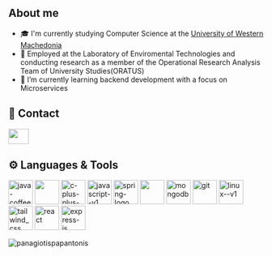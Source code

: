 ## About me

- 🎓 I'm currently studying Computer Science at the [University of Western Machedonia](https://www.uowm.gr/)
- 🔭 Employed at the Laboratory of Enviromental Technologies and conducting research as a member of the Operational Research Analysis Team of University Studies(ORATUS)
- 🌱 I’m currently learning backend development with a focus on Microservices

## 💬 Contact

<a href="https://www.linkedin.com/in/dimitrios-papakonstantinou-44a7672b3/"><img align="center" src="https://raw.githubusercontent.com/rahuldkjain/github-profile-readme-generator/master/src/images/icons/Social/linked-in-alt.svg" height="30" width="40" /></a>


## ⚙️ Languages & Tools
<a href="https://docs.oracle.com/javase/8/docs/technotes/guides/language/index.html"><img width="48" height="48" src="https://img.icons8.com/color/48/java-coffee-cup-logo--v1.png" alt="java-coffee-cup-logo--v1"/></a>
<a href="https://go.dev/"><img src="https://go.dev/blog/go-brand/Go-Logo/PNG/Go-Logo_Aqua.png" height="48" width="48" /></a>
<a href="https://isocpp.org/"><img width="48" height="48" src="https://img.icons8.com/color/48/c-plus-plus-logo.png" alt="c-plus-plus-logo"/></a>
<a href="https://developer.mozilla.org/en-US/docs/Web/JavaScript"><img width="48" height="48" src="https://img.icons8.com/color/48/javascript--v1.png" alt="javascript--v1"/></a>
<a href="https://spring.io/projects/spring-boot"><img width="48" height="48" src="https://img.icons8.com/color/48/spring-logo.png" alt="spring-logo"/></a>
<a href="https://www.mysql.com/"><img width="48" height="48" src="https://www.mysql.com/common/logos/logo-mysql-170x115.png"/></a>
<a href="https://www.mongodb.com/"><img width="48" height="48" src="https://img.icons8.com/color/48/mongodb.png" alt="mongodb"/></a>
<a href="https://git-scm.com/"><img width="48" height="48" src="https://img.icons8.com/color/48/git.png" alt="git"/></a>
<a href="https://www.linux.org/"><img width="48" height="48" src="https://img.icons8.com/color/48/linux--v1.png" alt="linux--v1"/></a>
<a href="https://tailwindcss.com/"><img width="48" height="48" src="https://img.icons8.com/material-sharp/24/tailwind_css.png" alt="tailwind_css"/></a>
<a href="https://react.dev/"><img width="48" height="48" src="https://img.icons8.com/officel/40/react.png" alt="react"/></a>
<a href="https://expressjs.com/"><img width="48" height="48" src="https://img.icons8.com/ios/50/express-js.png" alt="express-js"/></a>

<p><img align="center" src="https://github-readme-stats.vercel.app/api/top-langs?username=Turtel216&show_icons=true&locale=en&layout=compact&theme=tokyonight" alt="panagiotispapantonis" /></p>
